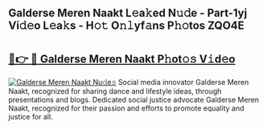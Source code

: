 ## Galderse Meren Naakt L𝚎a𝚔ed N𝚞𝚍e - Part-1yj Vi𝚍𝚎o L𝚎a𝚔s - H𝚘𝚝 O𝚗𝚕yf𝚊ns P𝚑𝚘tos ZQO4E

# <h2><a href="http://kfcbqtv.oniu.top/?m=Galderse+Meren+Naakt">🔗👉 🔴 Galderse Meren Naakt P𝚑ot𝚘𝚜 V𝚒d𝚎o</a></h2>

[![Galderse Meren Naakt Nu𝚍e𝚜](https://i.imgur.com/0qMVB7G.gif)](http://kfcbqtv.oniu.top/?m=Galderse+Meren+Naakt)
Social media innovator Galderse Meren Naakt, recognized for sharing dance and lifestyle ideas, through presentations and blogs. Dedicated social justice advocate Galderse Meren Naakt, recognized for their passion and efforts to promote equality and justice for all.  
